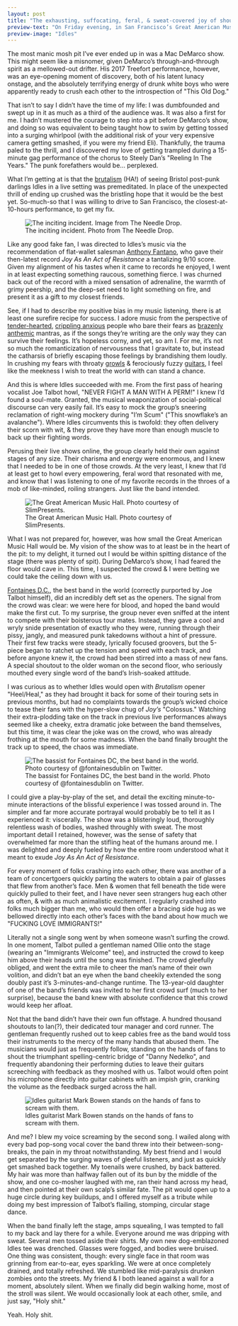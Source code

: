 ```yaml
---
layout: post
title: "The exhausting, suffocating, feral, & sweat-covered joy of shouting with Idles"
preview-text: "On Friday evening, in San Francisco’s Great American Music Hall, I survived an evening with my current favorite motley crew of Bristol shouters, and their opening act, the greatest band in the world."
preview-image: "Idles"
---
```


The most manic mosh pit I’ve ever ended up in was a Mac DeMarco show. This might seem like a misnomer, given DeMarco’s through-and-through spirit as a mellowed-out drifter. His 2017 Treefort performance, however, was an eye-opening moment of discovery, both of his latent lunacy onstage, and the absolutely terrifying energy of drunk white boys who were apparently ready to crush each other to the introspection of "This Old Dog." 

That isn’t to say I didn’t have the time of my life: I was dumbfounded and swept up in it as much as a third of the audience was. It was also a first for me. I hadn’t mustered the courage to step into a pit before DeMarco’s show, and doing so was equivalent to being taught how to swim by getting tossed into a surging whirlpool (with the additional risk of your very expensive camera getting smashed, if you were my friend Eli). Thankfully, the trauma paled to the thrill, and I discovered my love of getting trampled during a 15-minute gag performance of the chorus to Steely Dan’s "Reeling In The Years." The punk forefathers would be... perplexed.

What I’m getting at is that the [brutalism](https://youtu.be/F901emh112U) (HA!) of seeing Bristol post-punk darlings Idles in a live setting was premeditated. In place of the unexpected thrill of ending up crushed was the bristling hope that it would be the best yet. So-much-so that I was willing to drive to San Francisco, the closest-at-10-hours performance, to get my fix. 

<figure>
	<img src="https://res.cloudinary.com/deedobzcr/image/upload/q_auto,f_auto,w_1200/v1559089109/9506BBD8-9E9B-4FA4-A4F8-DE9BB09B4731.jpg" alt="The inciting incident. Image from The Needle Drop." />
	<figcaption>The inciting incident. Photo from The Needle Drop.</figcaption>
</figure>

Like any good fake fan, I was directed to Idles’s music via the recommendation of flat-wallet salesman [Anthony Fantano](https://youtu.be/4i2PpkVGQNQ), who gave their then-latest record _Joy As An Act of Resistance_ a tantalizing 9/10 score. Given my alignment of his tastes when it came to records he enjoyed, I went in at least expecting something raucous, something fierce. I was churned back out of the record with a mixed sensation of adrenaline, the warmth of grimy peership, and the deep-set need to light something on fire, and present it as a gift to my closest friends. 

See, if I had to describe my positive bias in my music listening, there is at least one surefire recipe for success. I adore music from the perspective of [tender-hearted](https://youtu.be/MlQunle406U), [crippling anxious](https://youtu.be/bcnIhzaDTd0) people who bare their fears as [brazenly anthemic](https://youtu.be/2EzxGDSw6AU) mantras, as if the songs they’re writing are the only way they can survive their feelings. It’s hopeless corny, and yet, so am I. For me, it’s not so much the romanticization of nervousness that I gravitate to, but instead the catharsis of briefly escaping those feelings by brandishing them loudly. In crushing my fears with throaty [growls](https://youtu.be/hYO1lSUspXA) & ferociously fuzzy [guitars](https://youtu.be/VB3Y42CU2RY), I feel like the meekness I wish to treat the world with can stand a chance.

And this is where Idles succeeded with me. From the first pass of hearing vocalist Joe Talbot howl, "NEVER FIGHT A MAN WITH A PERM!" I knew I’d found a soul-mate. Granted, the musical weaponization of social-political discourse can very easily fail. It’s easy to mock the group’s sneering reclamation of right-wing mockery during "I’m Scum" ("This snowflake’s an avalanche"). Where Idles circumvents this is twofold: they often delivery their scorn with wit, & they prove they have more than enough muscle to back up their fighting words.

Perusing their live shows online, the group clearly held their own against stages of any size. Their charisma and energy were enormous, and I knew that I needed to be in one of those crowds. At the very least, I knew that I’d at least get to howl every empowering, feral word that resonated with me, and know that I was listening to one of my favorite records in the throes of a mob of like-minded, roiling strangers. Just like the band intended.

<figure>
	<img src="https://res.cloudinary.com/deedobzcr/image/upload/q_auto,f_auto,w_1200/v1559089689/2451A7EA-4540-4187-83CE-9E66654EC301.jpg" alt="The Great American Music Hall. Photo courtesy of SlimPresents." />
	<figcaption>The Great American Music Hall. Photo courtesy of SlimPresents.</figcaption>
</figure>

What I was not prepared for, however, was how small the Great American Music Hall would be. My vision of the show was to at least be in the heart of the pit: to my delight, it turned out I would be within spitting distance of the stage (there was plenty of spit). During DeMarco’s show, I had feared the floor would cave in. This time, I suspected the crowd & I were betting we could take the ceiling down with us. 

[Fontaines D.C.](https://youtu.be/rKQeDO4WqRc), the best band in the world (correctly purported by Joe Talbot himself), did an incredibly deft set as the openers. The signal from the crowd was clear: we were here for blood, and hoped the band would make the first cut. To my surprise, the group never even sniffed at the intent to compete with their boisterous tour mates. Instead, they gave a cool and wryly snide presentation of exactly who they were, running through their pissy, jangly, and measured punk takedowns without a hint of pressure. Their first few tracks were steady, lyrically focused groovers, but the 5-piece began to ratchet up the tension and speed with each track, and before anyone knew it, the crowd had been stirred into a mass of new fans. A special shoutout to the older woman on the second floor, who seriously mouthed every single word of the band’s Irish-soaked attitude.

I was curious as to whether Idles would open with _Brutalism_ opener "Heel/Heal," as they had brought it back for some of their touring sets in previous months, but had no complaints towards the group’s wicked choice to tease their fans with the hyper-slow chug of *Joy’s* "Colossus." Watching their extra-plodding take on the track in previous live performances always seemed like a cheeky, extra dramatic joke between the band themselves, but this time, it was clear the joke was on the crowd, who was already frothing at the mouth for some madness. When the band finally brought the track up to speed, the chaos was immediate. 

<figure>
	<img src="https://res.cloudinary.com/deedobzcr/image/upload/q_auto,f_auto,w_1200/v1559090220/1706A476-00CB-4B44-A28E-272BB466543B.jpg" alt="The bassist for Fontaines DC, the best band in the world. Photo courtesy of @fontainesdublin on Twitter." />
	<figcaption>The bassist for Fontaines DC, the best band in the world. Photo courtesy of @fontainesdublin on Twitter.</figcaption>
</figure>

I could give a play-by-play of the set, and detail the exciting minute-to-minute interactions of the blissful experience I was tossed around in. The simpler and far more accurate portrayal would probably be to tell it as I experienced it: viscerally. The show was a blisteringly loud, thoroughly relentless wash of bodies, washed throughly with sweat. The most important detail I retained, however, was the sense of safety that overwhelmed far more than the stifling heat of the humans around me. I was delighted and deeply fueled by how the entire room understood what it meant to exude _Joy As An Act of Resistance_. 

For every moment of folks crashing into each other, there was another of a team of concertgoers quickly parting the waters to obtain a pair of glasses that flew from another’s face. Men & women that fell beneath the tide were quickly pulled to their feet, and I have never seen strangers hug each other as often, & with as much animalistic excitement. I regularly crashed into folks much bigger than me, who would then offer a bracing side hug as we bellowed directly into each other’s faces with the band about how much we "FUCKING LOVE IMMIGRANTS!"

Literally not a single song went by when someone wasn’t surfing the crowd. In one moment, Talbot pulled a gentleman named Ollie onto the stage (wearing an "Immigrants Welcome" tee), and instructed the crowd to keep him above their heads until the song was finished. The crowd gleefully obliged, and went the extra mile to cheer the man’s name of their own volition, and didn’t bat an eye when the band cheekily extended the song doubly past it’s 3-minutes-and-change runtime. The 13-year-old daughter of one of the band’s friends was invited to her first crowd surf (much to her surprise), because the band knew with absolute confidence that this crowd would keep her afloat. 

Not that the band didn’t have their own fun offstage. A hundred thousand shoutouts to Ian(?), their dedicated tour manager and cord runner. The gentleman frequently rushed out to keep cables free as the band would toss their instruments to the mercy of the many hands that abused them. The musicians would just as frequently follow, standing on the hands of fans to shout the triumphant spelling-centric bridge of "Danny Nedelko", and frequently abandoning their performing duties to leave their guitars screeching with feedback as they moshed with us. Talbot would often point his microphone directly into guitar cabinets with an impish grin, cranking the volume as the feedback surged across the hall.

<figure>
	<img src="https://res.cloudinary.com/deedobzcr/image/upload/q_auto,f_auto,w_1200/v1559086995/01FD684C-4F8C-4F72-A652-A9CEF13C2DB8.jpg" alt="Idles guitarist Mark Bowen stands on the hands of fans to scream with them.">
	<figcaption>Idles guitarist Mark Bowen stands on the hands of fans to scream with them.</figcaption>
</figure>

And me? I blew my voice screaming by the second song. I wailed along with every bad pop-song vocal cover the band threw into their between-song-breaks, the pain in my throat notwithstanding. My best friend and I would get separated by the surging waves of gleeful listeners, and just as quickly get smashed back together. My toenails were crushed, by back battered. My hair was more than halfway fallen out of its bun by the middle of the show, and one co-mosher laughed with me, ran their hand across my head, and then pointed at their own scalp’s similar fate. The pit would open up to a huge circle during key buildups, and I offered myself as a tribute while doing my best impression of Talbot’s flailing, stomping, circular stage dance. 

When the band finally left the stage, amps squealing, I was tempted to fall to my back and lay there for a while. Everyone around me was dripping with sweat. Several men tossed aside their shirts. My own new dog-emblazoned Idles tee was drenched. Glasses were fogged, and bodies were bruised. One thing was consistent, though: every single face in that room was grinning from ear-to-ear, eyes sparkling. We were at once completely drained, and totally refreshed. We stumbled like mid-paralysis drunken zombies onto the streets. My friend & I both leaned against a wall for a moment, absolutely silent. When we finally did begin walking home, most of the stroll was silent. We would occasionally look at each other, smile, and just say, "Holy shit."

Yeah. Holy shit.